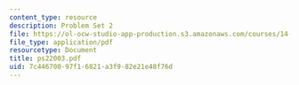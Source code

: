 ```yaml
---
content_type: resource
description: Problem Set 2
file: https://ol-ocw-studio-app-production.s3.amazonaws.com/courses/14-23-government-regulation-of-industry-spring-2003/7c44670097f16821a3f982e21e48f76d_ps22003.pdf
file_type: application/pdf
resourcetype: Document
title: ps22003.pdf
uid: 7c446700-97f1-6821-a3f9-82e21e48f76d
---
```

